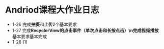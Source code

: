 # Andriod课程大作业日志
 * 1-26 完成**拍摄**和**上传**2个基本要求
 * 1-27 完成**RecyclerView的点击事件（单次点击和长按点击）\n完成视频播放**基本要求基本完成
 * 1-28 (1)
